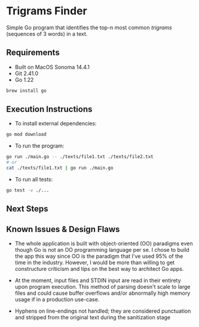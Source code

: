 # Trigrams Finder

Simple Go program that identifies the top-n most common _trigrams_ (sequences of 3 words) in a text.

## Requirements

* Built on MacOS Sonoma 14.4.1
* Git 2.41.0
* Go 1.22

```bash
brew install go
```

## Execution Instructions

* To install external dependencies:

```bash
go mod download
```

* To run the program:

```bash
go run ./main.go -- ./texts/file1.txt ./texts/file2.txt
# or
cat ./texts/file1.txt | go run ./main.go
```

* To run all tests:

```bash
go test -v ./...
```

## Next Steps


## Known Issues & Design Flaws

* The whole application is built with object-oriented (OO) paradigms even though Go is not an OO programming language per se. I chose to build the app this way since OO is the paradigm that I've used 95% of the time in the industry. However, I would be more than willing to get constructure criticism and tips on the best way to architect Go apps.

* At the moment, input files and STDIN input are read in their entirety upon program execution. This method of parsing doesn't scale to large files and could cause buffer overflows and/or abnormally high memory usage if in a production use-case.

* Hyphens on line-endings not handled; they are considered punctuation and stripped from the original text during the sanitization stage

